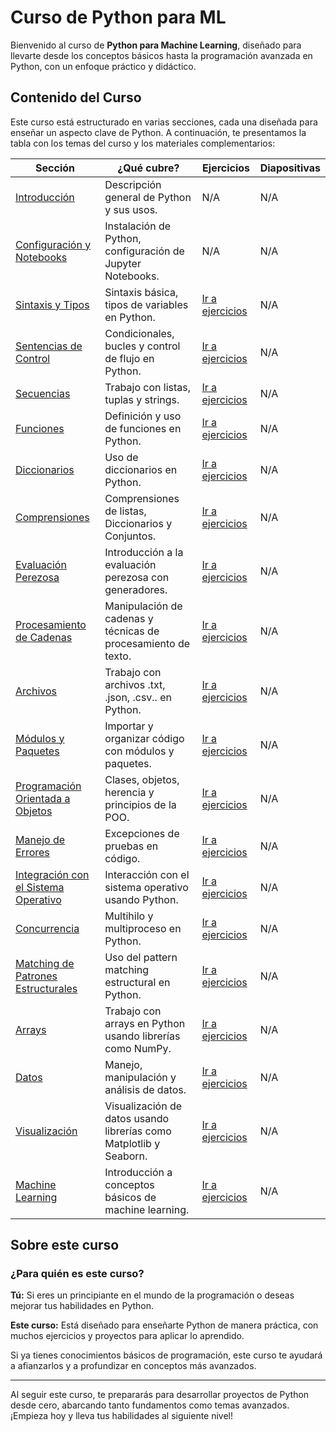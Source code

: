 # Curso de Python para ML

Bienvenido al curso de **Python para Machine Learning**, diseñado para llevarte desde los conceptos básicos hasta la programación avanzada en Python, con un enfoque práctico y didáctico.


## Contenido del Curso

Este curso está estructurado en varias secciones, cada una diseñada para enseñar un aspecto clave de Python. A continuación, te presentamos la tabla con los temas del curso y los materiales complementarios:

| **Sección** | **¿Qué cubre?** | **Ejercicios** | **Diapositivas** |
| ----- | ----- | ----- | ----- |
| [Introducción](./Lecciones/Lec00_Intro_Python.ipynb) | Descripción general de Python y sus usos. | N/A | N/A |
| [Configuración y Notebooks](./Lecciones/Lec01_Jupyter_Colab.ipynb) | Instalación de Python, configuración de Jupyter Notebooks. | N/A | N/A |
| [Sintaxis y Tipos](./Lecciones/Lec02_Sintaxis_Tipos.ipynb) | Sintaxis básica, tipos de variables en Python. | [Ir a ejercicios](#) | N/A |
| [Sentencias de Control](./Lecciones/Lec03_Sentencias_Control.ipynb) | Condicionales, bucles y control de flujo en Python. | [Ir a ejercicios](#) | N/A |
| [Secuencias](./Lecciones/Lec04_Secuencias.ipynb) | Trabajo con listas, tuplas y strings. | [Ir a ejercicios](#) | N/A |
| [Funciones](./Lecciones/Lec05_Funciones.ipynb) | Definición y uso de funciones en Python. | [Ir a ejercicios](#) | N/A |
| [Diccionarios](./Lecciones/Lec06_Diccionarios.ipynb) | Uso de diccionarios en Python. | [Ir a ejercicios](https://colab.research.google.com/github/JuanFranco-hub/Python-Tutorial-for-ML/blob/main/Ejercicios/Diccionario.ipynb) | N/A |
| [Comprensiones](./Lecciones/Lec07_Comprensiones.ipynb) | Comprensiones de listas, Diccionarios y Conjuntos. | [Ir a ejercicios](https://colab.research.google.com/github/JuanFranco-hub/Python-Tutorial-for-ML/blob/main/Ejercicios/Comprensiones.ipynb) | N/A |
| [Evaluación Perezosa](./Lecciones/Lec08_Evaluacion_Perezosa.ipynb) | Introducción a la evaluación perezosa con generadores. | [Ir a ejercicios](#) | N/A |
| [Procesamiento de Cadenas](./Lecciones/Lec09_Procesamiento_Cadenas.ipynb) | Manipulación de cadenas y técnicas de procesamiento de texto. | [Ir a ejercicios](https://colab.research.google.com/github/JuanFranco-hub/Python-Tutorial-for-ML/blob/main/Ejercicios/Procesamiento%20de%20Cadenas.ipynb) | N/A |
| [Archivos](./Lecciones/Lec10_Archivos.ipynb) | Trabajo con archivos .txt, .json, .csv.. en Python. | [Ir a ejercicios](#) | N/A |
| [Módulos y Paquetes](./Lecciones/Lec11_Modulos_Paquetes.ipynb) | Importar y organizar código con módulos y paquetes. | [Ir a ejercicios](https://colab.research.google.com/github/JuanFranco-hub/Python-Tutorial-for-ML/blob/main/Ejercicios/Modulos%20y%20Paquetes.ipynb) | N/A |
| [Programación Orientada a Objetos](./Lecciones/Lec12_POO.ipynb) | Clases, objetos, herencia y principios de la POO. | [Ir a ejercicios](#) | N/A |
| [Manejo de Errores](./Lecciones/Lec13_Manejo_Errores.ipynb) | Excepciones de pruebas en código. | [Ir a ejercicios](https://colab.research.google.com/github/JuanFranco-hub/Python-Tutorial-for-ML/blob/main/Ejercicios/Manejo%20de%20Errores.ipynb) | N/A |
| [Integración con el Sistema Operativo](./Lecciones/) | Interacción con el sistema operativo usando Python. | [Ir a ejercicios](#) | N/A |
| [Concurrencia](./Lecciones/) | Multihilo y multiproceso en Python. | [Ir a ejercicios](#) | N/A |
| [Matching de Patrones Estructurales](./Lecciones/) | Uso del pattern matching estructural en Python. | [Ir a ejercicios](#) | N/A |
| [Arrays](./Lecciones/) | Trabajo con arrays en Python usando librerías como NumPy. | [Ir a ejercicios](#) | N/A |
| [Datos](./Lecciones/) | Manejo, manipulación y análisis de datos. | [Ir a ejercicios](#) | N/A |
| [Visualización](./Lecciones/) | Visualización de datos usando librerías como Matplotlib y Seaborn. | [Ir a ejercicios](#) | N/A |
| [Machine Learning](./Lecciones/) | Introducción a conceptos básicos de machine learning. | [Ir a ejercicios](#) | N/A |

## Sobre este curso

### ¿Para quién es este curso?

**Tú:** Si eres un principiante en el mundo de la programación o deseas mejorar tus habilidades en Python.

**Este curso:** Está diseñado para enseñarte Python de manera práctica, con muchos ejercicios y proyectos para aplicar lo aprendido.

Si ya tienes conocimientos básicos de programación, este curso te ayudará a afianzarlos y a profundizar en conceptos más avanzados.

---

Al seguir este curso, te prepararás para desarrollar proyectos de Python desde cero, abarcando tanto fundamentos como temas avanzados. ¡Empieza hoy y lleva tus habilidades al siguiente nivel!
